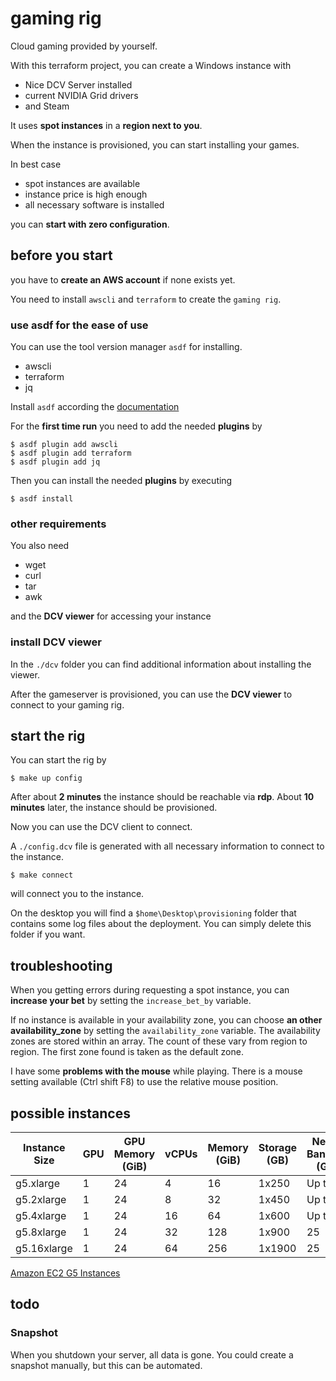 # gaming rig

Cloud gaming provided by yourself.

With this terraform project, you can create a Windows instance with

* Nice DCV Server installed
* current NVIDIA Grid drivers
* and Steam

It uses **spot instances** in a **region next to you**.

When the instance is provisioned, you can start installing your games.

In best case

* spot instances are available
* instance price is high enough
* all necessary software is installed

you can **start with zero configuration**.

## before you start

you have to **create an AWS account** if none exists yet.

You need to install `awscli` and `terraform` to create the `gaming rig`.

### use asdf for the ease of use

You can use the tool version manager `asdf` for installing.

* awscli
* terraform
* jq

Install `asdf` according the [documentation][1]

For the **first time run** you need to add the needed **plugins** by

```
$ asdf plugin add awscli
$ asdf plugin add terraform
$ asdf plugin add jq
```

Then you can install the needed **plugins** by executing

```
$ asdf install
```

### other requirements

You also need

* wget
* curl
* tar
* awk

and the **DCV viewer** for accessing your instance

### install DCV viewer

In the `./dcv` folder you can find additional information about installing the viewer.

After the gameserver is provisioned, you can use the **DCV viewer** to connect to your gaming rig.

## start the rig

You can start the rig by

```
$ make up config
```

After about **2 minutes** the instance should be reachable via **rdp**.
About **10 minutes** later, the instance should be provisioned.

Now you can use the DCV client to connect.

A `./config.dcv` file is generated with all necessary information to
connect to the instance.

```
$ make connect
```

will connect you to the instance.

On the desktop you will find a `$home\Desktop\provisioning` folder that contains some log files about the deployment. 
You can simply delete this folder if you want.

## troubleshooting

When you getting errors during requesting a spot instance, you can
**increase your bet** by setting the `increase_bet_by` variable.

If no instance is available in your availability zone, you can
choose **an other availability_zone** by setting the `availability_zone` variable.
The availability zones are stored within an array.
The count of these vary from region to region.
The first zone found is taken as the default zone.

I have some **problems with the mouse** while playing.
There is a mouse setting available (Ctrl shift F8) to use the relative mouse position.

## possible instances

| Instance Size | GPU | GPU Memory (GiB) | vCPUs | Memory (GiB) | Storage (GB) | Network Bandwidth (Gbps) | EBS Bandwidth (Gbps) |
| ------------- | --- | ---------------- | ----- | ------------ | ------------ | ------------------------ | -------------------- |
| g5.xlarge     | 1   | 24               | 4     | 16           | 1x250        | Up to 10                 | Up to 3.5            |
| g5.2xlarge    | 1   | 24               | 8     | 32           | 1x450        | Up to 10                 | Up to 3.5            |
| g5.4xlarge    | 1   | 24               | 16    | 64           | 1x600        | Up to 25                 | 8                    |
| g5.8xlarge    | 1   | 24               | 32    | 128          | 1x900        | 25                       | 16                   |
| g5.16xlarge   | 1   | 24               | 64    | 256          | 1x1900       | 25                       | 16                   |

[Amazon EC2 G5 Instances][2]

## todo

### Snapshot

When you shutdown your server, all data is gone.
You could create a snapshot manually, but this can be automated.

[1]: https://asdf-vm.com/guide/getting-started.html#_5-install-a-version
[2]: https://aws.amazon.com/ec2/instance-types/g5/
